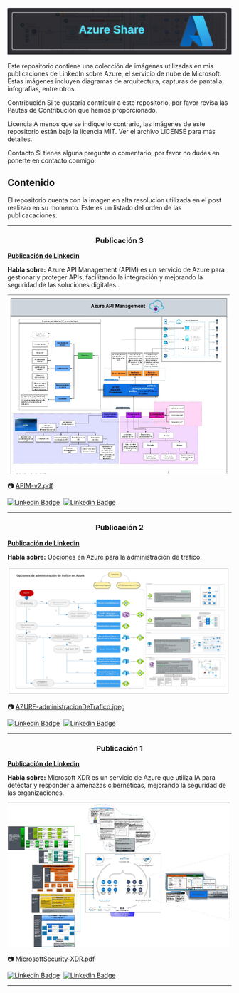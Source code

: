 
<p align="center">
  <a href="Azure_share.png">
    <img src="Azure_share.png" alt="Azure_share.png" width="850" />
  </a>
</p>


Este repositorio contiene una colección de imágenes utilizadas en mis publicaciones de LinkedIn sobre Azure, el servicio de nube de Microsoft. Estas imágenes incluyen diagramas de arquitectura, capturas de pantalla, infografias, entre otros.

Contribución
Si te gustaría contribuir a este repositorio, por favor revisa las Pautas de Contribución que hemos proporcionado.

Licencia
A menos que se indique lo contrario, las imágenes de este repositorio están bajo la licencia MIT. Ver el archivo LICENSE para más detalles.

Contacto
Si tienes alguna pregunta o comentario, por favor no dudes en ponerte en contacto conmigo.


<h2>Contenido</h2> 

El repositorio cuenta con la imagen en alta resolucion utilizada en el post realizao en su momento. Este es un listado del orden de las publicacaciones:

---

<!----------------------------------------------Publicación 3-------------------------------------------------------->


<h3 align="center">Publicación 3</h3>

**[Publicación de Linkedin](https://www.linkedin.com/posts/chernandez314_azurecloud-azure-activity-7075233325119877120-3LGW?utm_source=share&utm_medium=member_desktop)**

**Habla sobre:** Azure API Management (APIM) es un servicio de Azure para gestionar y proteger APIs, facilitando la integración y mejorando la seguridad de las soluciones digitales..

</n><a href="min_APIM-v2pdf.jpg">
  <img src="min_APIM-v2pdf.jpg" alt="APIM-v2.pdf" width="500"/>
</a></n>

:camera: [APIM-v2.pdf](APIM-v2.pdf)

[![Linkedin Badge](https://img.shields.io/badge/-AzureCR-blue?style=flat-square&logo=Linkedin&logoColor=white&link=https://www.linkedin.com/groups/12786448//)](https://www.linkedin.com/groups/12786448/)&nbsp;&nbsp;[![Linkedin Badge](https://img.shields.io/badge/-Cristian-blue?style=flat-square&logo=Linkedin&logoColor=white&link=https://www.linkedin.com/in/chernandez314//)](https://www.linkedin.com/in/chernandez314/)

---

<!----------------------------------------------Publicación 2-------------------------------------------------------->


<h3 align="center">Publicación 2</h3>

**[Publicación de Linkedin](https://www.linkedin.com/posts/chernandez314_azurecloud-azure-activity-7075233325119877120-3LGW?utm_source=share&utm_medium=member_desktop)**

**Habla sobre:** Opciones en Azure para la administración de trafico.

</n><a href="AZURE-administracionDeTrafico.jpeg">
  <img src="AZURE-administracionDeTrafico.jpeg" alt="AZURE-administracionDeTrafico.jpeg" width="500"/>
</a></n>

:camera: [AZURE-administracionDeTrafico.jpeg](AZURE-administracionDeTrafico.jpeg)

[![Linkedin Badge](https://img.shields.io/badge/-AzureCR-blue?style=flat-square&logo=Linkedin&logoColor=white&link=https://www.linkedin.com/groups/12786448//)](https://www.linkedin.com/groups/12786448/)&nbsp;&nbsp;[![Linkedin Badge](https://img.shields.io/badge/-Cristian-blue?style=flat-square&logo=Linkedin&logoColor=white&link=https://www.linkedin.com/in/chernandez314//)](https://www.linkedin.com/in/chernandez314/)

---

<!----------------------------------------------Publicación 3-------------------------------------------------------->


<h3 align="center">Publicación 1</h3>

**[Publicación de Linkedin](https://www.linkedin.com/posts/chernandez314_azure-xdr-microsoft-activity-7013971090989318144-kPXK?utm_source=share&utm_medium=member_desktop)**

**Habla sobre:** Microsoft XDR es un servicio de Azure que utiliza IA para detectar y responder a amenazas cibernéticas, mejorando la seguridad de las organizaciones.

</n><a href="min_MicrosoftSecurity-XDRpdf.jpg">
  <img src="min_MicrosoftSecurity-XDRpdf.jpg" alt="MicrosoftSecurity-XDR.pdf" width="500"/>
</a></n>

:camera: [MicrosoftSecurity-XDR.pdf](MicrosoftSecurity-XDR.pdf)

[![Linkedin Badge](https://img.shields.io/badge/-AzureCR-blue?style=flat-square&logo=Linkedin&logoColor=white&link=https://www.linkedin.com/groups/12786448//)](https://www.linkedin.com/groups/12786448/)&nbsp;&nbsp;[![Linkedin Badge](https://img.shields.io/badge/-Cristian-blue?style=flat-square&logo=Linkedin&logoColor=white&link=https://www.linkedin.com/in/chernandez314//)](https://www.linkedin.com/in/chernandez314/)

---

<!-------------------------------------------------------------------------------------------------------------------->




